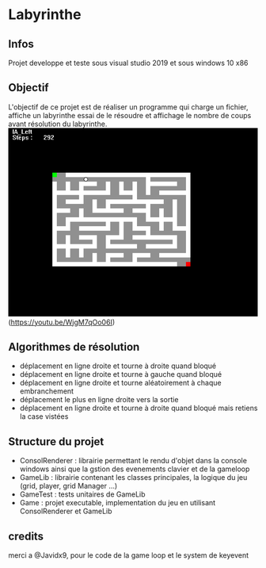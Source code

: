 # Labyrinthe
## Infos
Projet developpe et teste sous visual studio 2019 et sous windows 10 x86

## Objectif
L'objectif de ce projet est de réaliser un programme qui charge un fichier, affiche un labyrinthe essai de le résoudre et affichage le nombre de coups avant résolution du labyrinthe.
![Video de démonstration](https://github.com/Mevelec/Labyrinthe/blob/main/screenshots/screen_1.PNG)(https://youtu.be/WjgM7qOo06I)
## Algorithmes de résolution
- déplacement en ligne droite et tourne à droite quand bloqué
- déplacement en ligne droite et tourne à gauche quand bloqué
- déplacement en ligne droite et tourne aléatoirement à chaque embranchement
- déplacement le plus en ligne droite vers la sortie
- déplacement en ligne droite et tourne à droite quand bloqué mais retiens la case vistées

## Structure du projet
- ConsolRenderer : librairie permettant le rendu d'objet dans la console windows ainsi que la gstion des evenements clavier et de la gameloop
- GameLib : librairie contenant les classes principales, la logique du jeu (grid, player, grid Manager ...)
- GameTest : tests unitaires de GameLib 
- Game : projet executable, implementation du jeu en utilisant ConsolRenderer et GameLib
 
## credits
merci a @Javidx9, pour le code de la game loop et le system de keyevent

